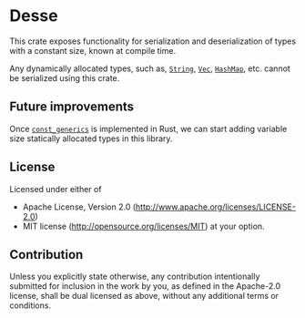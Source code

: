 # Desse
This crate exposes functionality for serialization and deserialization of types with a constant size, known at 
compile time.

Any dynamically allocated types, such as, [`String`](std::string::String), [`Vec`](std::vec::Vec), 
[`HashMap`](std::collections::HashMap), etc. cannot be serialized using this crate.

## Future improvements
Once [`const_generics`](https://github.com/rust-lang/rfcs/blob/master/text/2000-const-generics.md) is implemented
in Rust, we can start adding variable size statically allocated types in this library.

## License
Licensed under either of
- Apache License, Version 2.0 (http://www.apache.org/licenses/LICENSE-2.0)
- MIT license (http://opensource.org/licenses/MIT)
at your option.

## Contribution
Unless you explicitly state otherwise, any contribution intentionally submitted for inclusion in the work by you, as 
defined in the Apache-2.0 license, shall be dual licensed as above, without any additional terms or conditions.